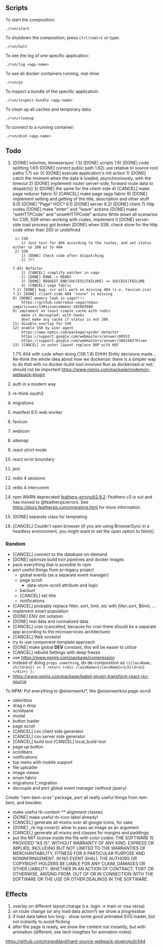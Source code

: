 ## Scripts

To start the composition:

```
./run/start
```

To shutdown the composition, press `Ctrl(Cmd)+C` or type:

```
./run/halt
```

To see the log of one specific application:

```
./run/log <app-name>
```

To see all docker containers running, real-time:

```
./run/ps
```

To inspect a bundle of the specific application:

```
./run/inspect-bundle <app-name>
```

To clean up all caches and temporary data:

```
./run/cleanup
```

To connect to a running container:

```
./run/dssh <app-name>
```

## Todo

1.  [DONE] volumes, browsersync
    1.5) [DONE] scripts
    1.6) [DONE] code splitting
    1.61) [DONE] correct public path
    1.62) use relative to source root paths
    1.7) ssr 0) [DONE] execute application's init action 1) [DONE] catch the moment when the data is loaded, asynchroniously, with the timeout 2) [DONE] implement router server-side, forward route data to dispatch() 3) [DONE] the same for the client-side 4) [CANCEL] make page reducer fabric 5) [CANCEL] make page saga fabric 6) [DONE] implement setting and getting of the title, description and other stuff
    6.0) [DONE] "Page" HOC?
    6.1) [DONE] server
    6.2) [DONE] client 7) http codes
    [DONE] make "enter" and "leave" actions
    [DONE] make "setHTTPCode" and "unsetHTTPCode" actions
    Write down all scenarios for CSR, SSR when working with codes, implement it
    [DONE] server-side load process got broken
    [DONE] when SSR, check store for the http code other than 200 or undefined

         1) CSR
            1) Just test for 404 according to the routes, and set status either to 200 or to 404
         2) SSR
            1) [DONE] Check code after dispatching
            2) ???

        7.05) Refactor
            1) [CANCEL] simplify watcher in saga
            2) [DONE] DONE -> READY
            3) [DONE] REQUEST_END(SUCCESS|FAILURE) => SUCCESS|FAILURE
            4) [CANCEL] saga fabric
        7.1) [DONE] bug: ssr will work on missing 404 (i.e. favicon.ico)
        7.2) [DONE] client-side 404 "route" is missing
        8) [DONE] memory leak in saga?!!!
            https://github.com/redux-saga/redux-saga/issues/13#issuecomment-182883680
        9) implement at least simple cache with redis
            make it decoupled: with hooks
            dont make any cache if status is not 200
        11) disable overlay for SSR
        12) enable SSR by user agent
            https://www.npmjs.com/package/spider-detector
            https://support.google.com/webmasters/answer/80553
            https://support.google.com/webmasters/answer/1061943?hl=en
        13) [CANCEL] in outer layout replace OOP with HOC

    1.71) 404 with code when doing CSR
    1.8) EHHH Shitty decisions made...
    Re-think the whole idea about how we dockerize: there is a simpler way to do that with no docker-build-tool involved
    Run as dockerized or not: should not be important
    https://www.npmjs.com/package/nodemon-webpack-plugin

2.  auth in a modern way
3.  re-think oauth2
4.  migrations
5.  manifest
    6.1) web worker
6.  favicon
7.  webicon
8.  sitemap
9.  react strict mode
10. react error boundary
11. jest
12. redis 4 sessions
13. redis 4 intercomm
14. npm WARN deprecated feathers-errors@2.9.2: Feathers v3 is out and has moved to @feathersjs/errors. See https://docs.feathersjs.com/migrating.html for more information.
15. [DONE] separate class for templating
16. [CANCEL] Couldn't open browser (if you are using BrowserSync in a headless environment, you might want to set the open option to false)]

### Random

-   [CANCEL] connect to the database on-demand
-   [DONE] optimize build tool pipelines and docker images
-   pack everything that is possible to npm
-   port useful things from pr-legacy project
    -   global events (as a separate event manager)
    -   page scroll
        -   data-store-scroll attribute and logic
    -   backurl
    -   [CANCEL] set title
    -   notifications
-   [CANCEL] probably replace filter, sort, limit, etc with $filter,$sort, \$limit, ...
-   implement smart population
-   [DONE] ENV dot notation
-   [DONE] real data and normalized data
-   [CANCEL] cron (cancelled, because for cron there should be a separate app according to the microservices architecture)
-   [CANCEL] Web sockets!
-   try to use component-template approach
-   [DONE] make global **DEV** constant, this will be easier to utilize
-   [CANCEL] rebuild Settings with deep freeze
-   use https://www.npmjs.com/package/compression
-   instead of doing `props.something`, do de-composition as `({className, children}) => { return (<div className={className}>{children}</div>) };`
-   https://www.npmjs.com/package/babel-plugin-transform-react-jsx-source

To NPM:
Put everything to @eisenwerk/\*, like @eisenwerk/ui.page-scroll

-   selectbox
-   drag n drop
-   scrollpane
-   modal
-   button loader
-   page scroll
-   [CANCEL] csv client side generator
-   [CANCEL] csv server side generator
-   [CANCEL] build tool
    [CANCEL] local_build-tool
-   page up button
-   scrollbars
-   notifications
-   top menu with mobile support
-   file uploader
-   image viewer
-   enum fabric
-   migrations
    f_migration
-   decouple and port global event manager (without jquery)

Create "rem-bem-scss" package, port all really useful things from rem-bem, and besides:

-   make useful rb-content-\*\* alignment classes
-   [DONE] make useful rb-icon-label already!
-   [CANCEL] generate all mixins over all google icons, for sake
-   [DONE] \_rb-bg-cover(): allow to pass an image as an argument
-   [CANCEL] generate all mixins and classes for margins and paddings
-   put the MIT license inside the file with color codes:
    THE SOFTWARE IS PROVIDED "AS IS", WITHOUT WARRANTY OF ANY KIND, EXPRESS OR IMPLIED, INCLUDING BUT NOT LIMITED TO THE WARRANTIES OF MERCHANTABILITY, FITNESS FOR A PARTICULAR PURPOSE AND NONINFRINGEMENT. IN NO EVENT SHALL THE AUTHORS OR COPYRIGHT HOLDERS BE LIABLE FOR ANY CLAIM, DAMAGES OR OTHER LIABILITY, WHETHER IN AN ACTION OF CONTRACT, TORT OR OTHERWISE, ARISING FROM, OUT OF OR IN CONNECTION WITH THE SOFTWARE OR THE USE OR OTHER DEALINGS IN THE SOFTWARE.

## Effects

1. overlay on different layout change (i.e. login -> main or visa versa)
2. on route change (or any load data action?) we show a progressbar
3. if load data takes too long - show some good animated SVG loader, but not instantly to avoid flicking
4. after the page is ready, we show the content not instantly, but with animation (different, see tech insightes for animation notes)

https://github.com/mzgoddard/hard-source-webpack-plugin/pull/444
